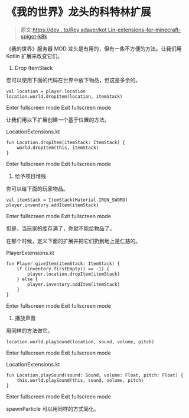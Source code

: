 # 《我的世界》龙头的科特林扩展

> 原文:[https://dev . to/Rey adayer/kot Lin-extensions-for-minecraft-spigot-k8k](https://dev.to/reyadayer/kotlin-extensions-for-minecraft-spigot-k8k)

《我的世界》服务器 MOD 龙头是有用的，但有一些不方便的方法。让我们用 Kotlin 扩展来改变它们。

1.  Drop ItemStack

您可以使用下面的代码在世界中放下物品，但这是多余的。

```
val location = player.location
location.world.dropItem(location, itemStack) 
```

Enter fullscreen mode Exit fullscreen mode

让我们用以下扩展创建一个基于位置的方法。

LocationExtensions.kt

```
fun Location.dropItem(itemStack: ItemStack) {
    world.dropItem(this, itemStack)
} 
```

Enter fullscreen mode Exit fullscreen mode

1.  给予项目堆栈

你可以给下面的玩家物品。

```
val itemStack = ItemStack(Material.IRON_SWORD)
player.inventory.addItem(itemStack) 
```

Enter fullscreen mode Exit fullscreen mode

但是，当玩家的库存满了，你就不能给物品了。

在那个时候，定义下面的扩展并把它们扔到地上是仁慈的。

PlayerExtensions.kt

```
fun Player.giveItem(itemStack: ItemStack) {
    if (inventory.firstEmpty() == -1) {
        player.location.dropItem(itemStack)
    } else {
        player.inventory.addItem(itemStack)
    }
} 
```

Enter fullscreen mode Exit fullscreen mode

1.  播放声音

用同样的方法做它。

```
location.world.playSound(location, sound, volume, pitch) 
```

Enter fullscreen mode Exit fullscreen mode

LocationExtensions.kt

```
fun Location.playSound(sound: Sound, volume: Float, pitch: Float) {
    this.world.playSound(this, sound, volume, pitch)
} 
```

Enter fullscreen mode Exit fullscreen mode

spawnParticle 可以用同样的方式简化。